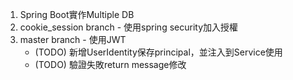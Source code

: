 <ol>
  <li>Spring Boot實作Multiple DB</li>
  <li>cookie_session branch - 使用spring security加入授權</li>
  <li>master branch - 使用JWT
    <ul>
      <li>(TODO) 新增UserIdentity保存principal，並注入到Service使用</li>
      <li>(TODO) 驗證失敗return message修改</li>
    </ul>
  </li>
</ol>

